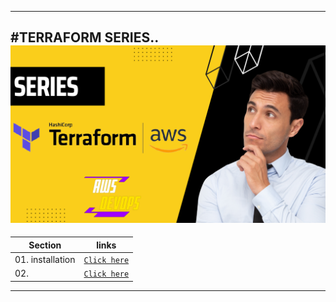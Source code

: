 ----
#TERRAFORM SERIES..
<img src="https://github.com/yuva19102003/DEVOPS-TOOL/blob/master/Terrraform/screenshots/terraform.png?raw=true">
----
| Section | links |
| --- | --- |
| 01. installation | [`Click here`](https://github.com/yuva19102003/DEVOPS-TOOL/tree/master/Terrraform/installation) |
| 02.  | [`Click here`]() |
----
